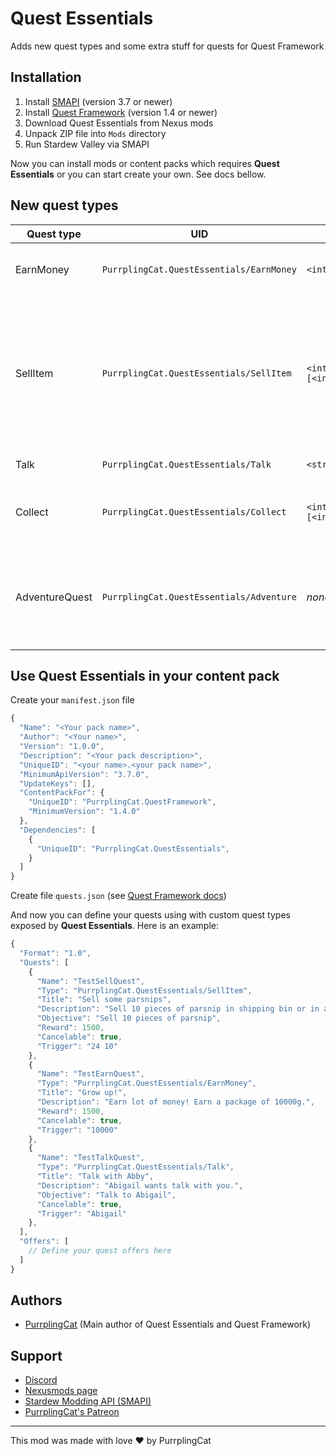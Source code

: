 # Quest Essentials

Adds new quest types and some extra stuff for quests for Quest Framework

## Installation

1. Install [SMAPI](https://smapi.io) (version 3.7 or newer)
2. Install [Quest Framework](https://www.nexusmods.com/stardewvalley/mods/6414) (version 1.4 or newer)
3. Download Quest Essentials from Nexus mods
4. Unpack ZIP file into `Mods` directory
5. Run Stardew Valley via SMAPI

Now you can install mods or content packs which requires **Quest Essentials** or you can start create your own. See docs bellow.

## New quest types

Quest type | UID | Trigger format | Description
---- | ---- | ---- | ----
EarnMoney | `PurrplingCat.QuestEssentials/EarnMoney` | `<int:MoneyEarningsGoal>` | Earn a specified goal of money.
SellItem | `PurrplingCat.QuestEssentials/SellItem` | `<int:WhichItem> [<int:Amount>]` | Sell a specified item of specified amount. If the amount is not defined in trigger, then amount is 1.
Talk | `PurrplingCat.QuestEssentials/Talk` | `<string:NPC_name>` | Talk with an NPC
Collect | `PurrplingCat.QuestEssentials/Collect` | `<int:itemId> [<int:count>]` | Collect items (alternative to harvest quest type)
AdventureQuest | `PurrplingCat.QuestEssentials/Adventure` | *none* | Multi-staged quest. See [Adventure Quests](docs/adventure-quests.md) docs for more details.

## Use Quest Essentials in your content pack

Create your `manifest.json` file

```js
{
  "Name": "<Your pack name>",
  "Author": "<Your name>",
  "Version": "1.0.0",
  "Description": "<Your pack description>",
  "UniqueID": "<your name>.<your pack name>",
  "MinimumApiVersion": "3.7.0",
  "UpdateKeys": [],
  "ContentPackFor": {
    "UniqueID": "PurrplingCat.QuestFramework",
    "MinimumVersion": "1.4.0"
  },
  "Dependencies": [
    {
      "UniqueID": "PurrplingCat.QuestEssentials",
    }
  ]
}
```

Create file `quests.json` (see [Quest Framework docs](https://questframework.purrplingcat.com/docs/content-pack-guide.html))

And now you can define your quests using with custom quest types exposed by **Quest Essentials**. Here is an example:

```js
{
  "Format": "1.0",
  "Quests": [
    {
      "Name": "TestSellQuest",
      "Type": "PurrplingCat.QuestEssentials/SellItem",
      "Title": "Sell some parsnips",
      "Description": "Sell 10 pieces of parsnip in shipping bin or in any shop in the town.",
      "Objective": "Sell 10 pieces of parsnip",
      "Reward": 1500,
      "Cancelable": true,
      "Trigger": "24 10"
    },
    {
      "Name": "TestEarnQuest",
      "Type": "PurrplingCat.QuestEssentials/EarnMoney",
      "Title": "Grow up!",
      "Description": "Earn lot of money! Earn a package of 10000g.",
      "Reward": 1500,
      "Cancelable": true,
      "Trigger": "10000"
    },
    {
      "Name": "TestTalkQuest",
      "Type": "PurrplingCat.QuestEssentials/Talk",
      "Title": "Talk with Abby",
      "Description": "Abigail wants talk with you.",
      "Objective": "Talk to Abigail",
      "Cancelable": true,
      "Trigger": "Abigail"
    },
  ],
  "Offers": [
    // Define your quest offers here
  ]
}
```

## Authors

- [PurrplingCat](https://www.nexusmods.com/users/68185132) (Main author of Quest Essentials and Quest Framework)

## Support

- [Discord](https://discord.gg/wnEDqKF)
- [Nexusmods page](https://www.nexusmods.com/stardewvalley/mods/????)
- [Stardew Modding API (SMAPI)](https://smapi.io)
- [PurrplingCat's Patreon](https://www.patreon.com/purrplingcat)

---

This mod was made with love :heart: by PurrplingCat
